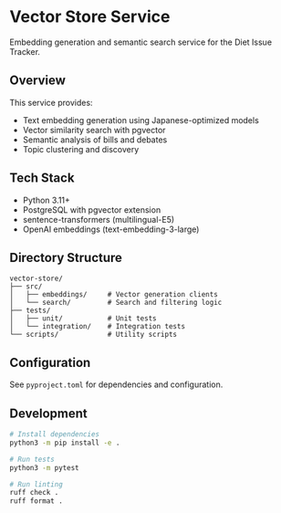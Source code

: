 # Vector Store Service

Embedding generation and semantic search service for the Diet Issue Tracker.

## Overview

This service provides:

- Text embedding generation using Japanese-optimized models
- Vector similarity search with pgvector
- Semantic analysis of bills and debates
- Topic clustering and discovery

## Tech Stack

- Python 3.11+
- PostgreSQL with pgvector extension
- sentence-transformers (multilingual-E5)
- OpenAI embeddings (text-embedding-3-large)

## Directory Structure

```
vector-store/
├── src/
│   ├── embeddings/     # Vector generation clients
│   └── search/         # Search and filtering logic
├── tests/
│   ├── unit/           # Unit tests
│   └── integration/    # Integration tests
└── scripts/            # Utility scripts
```

## Configuration

See `pyproject.toml` for dependencies and configuration.

## Development

```bash
# Install dependencies
python3 -m pip install -e .

# Run tests
python3 -m pytest

# Run linting
ruff check .
ruff format .
```

